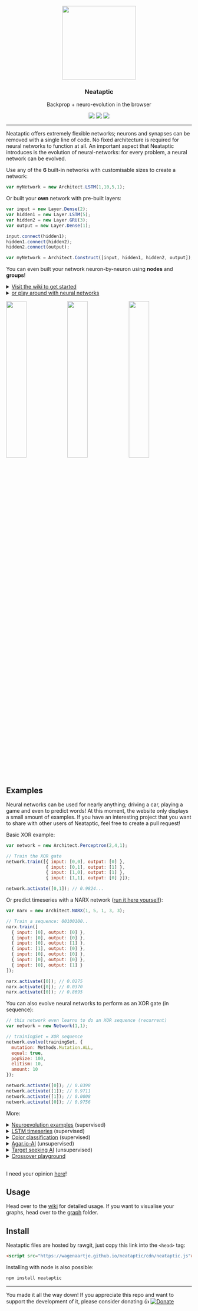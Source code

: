 <p align="center">
  <a href="https://wagenaartje.github.io/neataptic/">
    <img src="http://i.imgur.com/0PSJuPX.png" width="200">
  </a>
</p>

<h3 align="center">
  Neataptic
</h3>

<p align="center">
  Backprop + neuro-evolution in the browser</a>
</p>

<p align="center">
  <a href="https://www.npmjs.com/package/neataptic"><img src="https://img.shields.io/npm/v/neataptic.svg?style=flat-square"></a>
  <a href="https://www.npmjs.com/package/neataptic"><img src="https://img.shields.io/npm/dm/neataptic.svg?style=flat-square"></a>
  <a href="https://travis-ci.org/wagenaartje/neataptic"><img src="https://img.shields.io/travis/wagenaartje/neataptic/master.svg?style=flat-square"></a>
</p>

<hr>

Neataptic offers extremely flexible networks; neurons and synapses can be removed with a single line of code. No fixed architecture is required for neural networks to function at all. An important aspect that Neataptic introduces is the evolution of neural-networks: for every problem, a neural network can be evolved. 

Use any of the <b>6</b> built-in networks with customisable sizes to create a network:

```javascript
var myNetwork = new Architect.LSTM(1,10,5,1);
```

Or built your <b>own</b> network with pre-built layers:

```javascript
var input = new Layer.Dense(2);
var hidden1 = new Layer.LSTM(5);
var hidden2 = new Layer.GRU(3);
var output = new Layer.Dense(1);

input.connect(hidden1);
hidden1.connect(hidden2);
hidden2.connect(output);

var myNetwork = Architect.Construct([input, hidden1, hidden2, output]);
```

You can even built your network neuron-by-neuron using <b>nodes</b> and <b>groups</b>!

<details>
<summary><a href="https://github.com/wagenaartje/neataptic/wiki">Visit the wiki to get started</a></summary>
</details>
<details>
<summary><a href="https://wagenaartje.github.io/neataptic/articles/playground/">or play around with neural networks</a></summary>
</details>

<img src="https://i.gyazo.com/27e8003df60dbbd21e240a53f8ec093a.png" width="33%"/><img src="https://i.gyazo.com/5325ca9217dbca3151a891739548a01d.png" width="33%"/><img src="https://i.gyazo.com/f566d2364af43dd3a78c8926ed204a51.png" width="33%"/>

## Examples
Neural networks can be used for nearly anything; driving a car, playing a game and even to predict words! At this moment,
the website only displays a small amount of examples. If you have an interesting project that you want to share with other users
of Neataptic, feel free to create a pull request!

Basic XOR example:

```js
var network = new Architect.Perceptron(2,4,1);

// Train the XOR gate
network.train([{ input: [0,0], output: [0] },
               { input: [0,1], output: [1] },
               { input: [1,0], output: [1] },
               { input: [1,1], output: [0] }]);

network.activate([0,1]); // 0.9824...
```

Or predict timeseries with a NARX network ([run it here yourself](https://jsfiddle.net/wagenaartje/1o7t91yk/2/)):

```javascript
var narx = new Architect.NARX(1, 5, 1, 3, 3);

// Train a sequence: 00100100..
narx.train([
  { input: [0], output: [0] },
  { input: [0], output: [0] },
  { input: [0], output: [1] },
  { input: [1], output: [0] },
  { input: [0], output: [0] },
  { input: [0], output: [0] },
  { input: [0], output: [1] }
]);

narx.activate([0]); // 0.0275
narx.activate([0]); // 0.0370
narx.activate([0]); // 0.8695
```

You can also evolve neural networks to perform as an XOR gate (in sequence):

```js
// this network even learns to do an XOR sequence (recurrent)
var network = new Network(1,1);

// trainingSet = XOR sequence
network.evolve(trainingSet, {
  mutation: Methods.Mutation.ALL,
  equal: true,
  popSize: 100,
  elitism: 10,
  amount: 10
});

network.activate([0]); // 0.0398
network.activate([1]); // 0.9711
network.activate([1]); // 0.0008
network.activate([0]); // 0.9756
```

More:
<details>
<summary><a href="https://wagenaartje.github.io/neataptic/articles/neuroevolution/">Neuroevolution examples</a> (supervised)</summary>
</details>
<details>
<summary><a href="http://stackoverflow.com/questions/43574799/dead-simple-example-of-synaptic-js-lstm-rnn-algorithm/43734612#43734612">LSTM timeseries</a> (supervised)</summary>
</details>
<details>
<summary><a href="https://wagenaartje.github.io/neataptic/articles/classifycolors">Color classification</a> (supervised)</summary>
</details>
<details>
<summary><a href="https://wagenaartje.github.io/neataptic/articles/agario/">Agar.io-AI</a> (unsupervised)</summary>
</details>
<details>
<summary><a href="https://wagenaartje.github.io/neataptic/articles/targetseeking/">Target seeking AI</a> (unsupervised)</summary>
</details>
<details>
<summary><a href="https://wagenaartje.github.io/neataptic/articles/crossover/">Crossover playground</a></summary>
</details>
&zwnj;

I need your opinion [here](https://github.com/wagenaartje/neataptic/issues/15)!

## Usage
Head over to the [wiki](https://github.com/wagenaartje/neataptic/wiki) for detailed usage. If you want to visualise your graphs, head
over to the [graph](https://github.com/wagenaartje/neataptic/tree/master/graph) folder.

## Install
Neataptic files are hosted by rawgit, just copy this link into the `<head>` tag:
```html
<script src="https://wagenaartje.github.io/neataptic/cdn/neataptic.js"></script>
```

Installing with node is also possible:

```javascript
npm install neataptic
```

<hr>

You made it all the way down! If you appreciate this repo and want to support the development of it, please consider donating :thumbsup:
[![Donate](https://img.shields.io/badge/Donate-PayPal-green.svg)](https://www.paypal.com/cgi-bin/webscr?cmd=_s-xclick&hosted_button_id=CXS3G8NHBYEZE)
